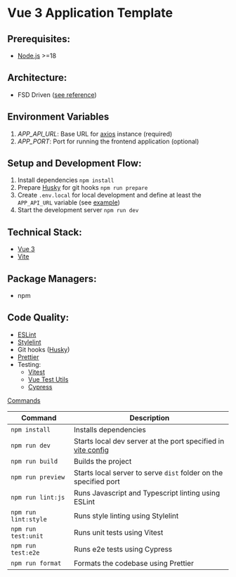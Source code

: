# Vue 3 Application Template

## Prerequisites:

- [Node.js](https://nodejs.org/) >=18

## Architecture:

- FSD Driven ([see reference](https://feature-sliced.design/docs/get-started/overview))

## Environment Variables

1. _APP_API_URL_: Base URL for [axios](https://axios-http.com/docs/intro) instance (required)
2. _APP_PORT_: Port for running the frontend application (optional)

## Setup and Development Flow:

1. Install dependencies `npm install`
2. Prepare [Husky](https://typicode.github.io/husky/) for git hooks `npm run prepare`
3. Create `.env.local` for local development and define at least the `APP_API_URL` variable (see [example](./.env.example))
4. Start the development server `npm run dev`

## Technical Stack:

- [Vue 3](https://vuejs.org/)
- [Vite](https://vitejs.dev/guide/)

## Package Managers:

- npm

## Code Quality:

- [ESLint](https://eslint.org/)
- [Stylelint](https://stylelint.io/user-guide/get-started)
- Git hooks ([Husky](https://typicode.github.io/husky/))
- [Prettier](https://prettier.io/)
- Testing:
  - [Vitest](https://vitest.dev/guide/)
  - [Vue Test Utils](https://test-utils.vuejs.org/)
  - [Cypress](https://www.cypress.io/)

[Commands](./package.json)

| Command              | Description                                                                      |
| -------------------- | -------------------------------------------------------------------------------- |
| `npm install`        | Installs dependencies                                                            |
| `npm run dev`        | Starts local dev server at the port specified in [vite config](./vite.config.ts) |
| `npm run build`      | Builds the project                                                               |
| `npm run preview`    | Starts local server to serve `dist` folder on the specified port                 |
| `npm run lint:js`    | Runs Javascript and Typescript linting using ESLint                              |
| `npm run lint:style` | Runs style linting using Stylelint                                               |
| `npm run test:unit`  | Runs unit tests using Vitest                                                     |
| `npm run test:e2e`   | Runs e2e tests using Cypress                                                     |
| `npm run format`     | Formats the codebase using Prettier                                              |

